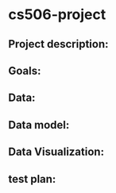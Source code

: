 # cs506-project
## Project description:
## Goals:
## Data:
## Data model:
## Data Visualization: 
## test plan: 
